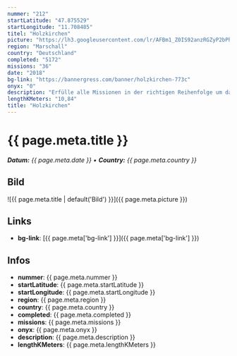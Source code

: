 ```yaml
---
nummer: "212"
startLatitude: "47.875529"
startLongitude: "11.708485"
titel: "Holzkirchen"
picture: "https://lh3.googleusercontent.com/lr/AFBm1_Z0IS92anzRGZyP2bPhCu_C2UZKkuBT8Ju4nYEcbPl5gyoAVtuLjQUih-OhfD7AvCfQ_Ul7V4PK8KEZVxDwckJVc5ur580vGxlQs1bwByAp1DmCs6i42LROvaWsZIrUsL4UZFp-aLiZhbNUfz9O2M_27JfRJir20TDGhpoSAbmsROrJtM2bpEObNpkSv0vDUCwAIM3hNneW8vKnMnrRmkM1TQ2R2SomOs7wwv4dtaxvEMyrD_IDF7bxi8ey0HvJmzaNrHPu7Iuod7gRRxWOZkybephhjxd2zbyhB0xVjIFLVyGYXgEpgfUCt5O5j4hUi6OQ5RA9ah7jDQ6gtvsTiOqTu7xaJETkkk8Bj3P_26B814p32zGaOHP9skP6dqMufyglz1Bj9gmWxhgrC2NxRUG1NyJu_5BQ34t3cGWD2cQ-uxybXX3lYsOufMRL3-d98RxQXHHAm6saUJF7OtT_mH6M1xkTAetWAsOJz5Tj20mo9T0fou8BdbSeyeeJwSp47bY2djFvZYFLLduCffSuk8U7IoOH38c7wgUjm5yiR5xh7dnMP24Za1t8110w3iGPf4hmTCtV8zUKwrqUcPnUhOGHzCFwfWeV-kfR-YMS4yTbaTYJaFoE8AtBd56YeAMbxBannLl7nGCPkCFncvcZwE8q9vU_scIwyeqwI-Gz-hsJbOYKLnOJDCzM0sJeOt4dQhNgl5GlNC7iqxvFRoNgLYJ0-hW5SFevX-eiIQ9mBFJKtFHWblmhYXSIoeQ_Ks08x5sgcshVeIbyLKNSn2HEkmI8M9icH6XWAT5pDDASy6HL3ZWf4Jptc3SXoo8JPtw8t_0at8Kq7-rUf6G7dER9Eo3H_mrz2ZSE8bX3"
region: "Marschall"
country: "Deutschland"
completed: "5172"
missions: "36"
date: "2018"
bg-link: "https://bannergress.com/banner/holzkirchen-773c"
onyx: "0"
description: "Erfülle alle Missionen in der richtigen Reihenfolge um das Holzkirchner Wappen zu erhalten."
lengthKMeters: "10,84"
title: "Holzkirchen"
---
```


# {{ page.meta.title }}
_**Datum:** {{ page.meta.date }} • **Country:** {{ page.meta.country }}_

## Bild
![{{ page.meta.title | default('Bild') }}]({{ page.meta.picture }})

## Links
- **bg-link**: [{{ page.meta['bg-link'] }}]({{ page.meta['bg-link'] }})

## Infos
- **nummer**: {{ page.meta.nummer }}
- **startLatitude**: {{ page.meta.startLatitude }}
- **startLongitude**: {{ page.meta.startLongitude }}
- **region**: {{ page.meta.region }}
- **country**: {{ page.meta.country }}
- **completed**: {{ page.meta.completed }}
- **missions**: {{ page.meta.missions }}
- **onyx**: {{ page.meta.onyx }}
- **description**: {{ page.meta.description }}
- **lengthKMeters**: {{ page.meta.lengthKMeters }}

